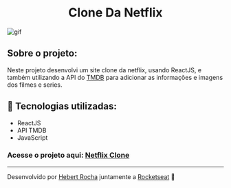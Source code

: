 <h1 align="center">Clone Da Netflix</h1>

<img alt="gif" src="https://github.com/Hebert324/netflix-clone/blob/main/src/assets/clone%20da%20netflix.gif">

## Sobre o projeto:

Neste projeto desenvolvi um site clone da netflix, usando ReactJS, e também utilizando a API do <a href="https://www.themoviedb.org/">TMDB</a> para adicionar as informações e imagens dos filmes e series.

## :rocket: Tecnologias utilizadas:

- ReactJS
- API TMDB
- JavaScript

### Acesse o projeto aqui: <a href="https://netflix-clone-hebert.netlify.app/">Netflix Clone</a>

---

Desenvolvido por [Hebert Rocha](https://www.linkedin.com/in/hebert-rc/) juntamente a [Rocketseat](https://app.rocketseat.com.br/dashboard) :wave: 
